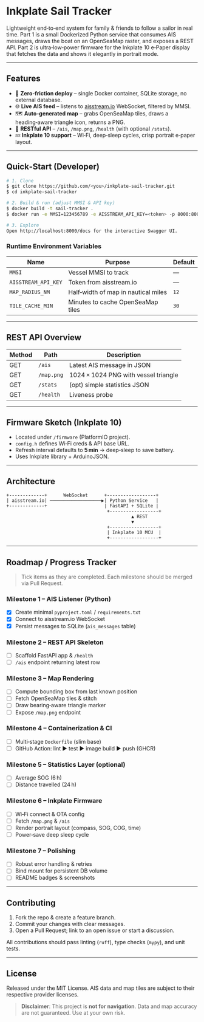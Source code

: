 # Inkplate Sail Tracker

Lightweight end‑to‑end system for family & friends to follow a sailor in real time. Part 1 is a small Dockerized Python service that consumes AIS messages, draws the boat on an OpenSeaMap raster, and exposes a REST API. Part 2 is ultra‑low‑power firmware for the Inkplate 10 e‑Paper display that fetches the data and shows it elegantly in portrait mode.

---

## Features

* 🔌 **Zero‑friction deploy** – single Docker container, SQLite storage, no external database.
* 🌐 **Live AIS feed** – listens to [aisstream.io](https://aisstream.io) WebSocket, filtered by MMSI.
* 🗺️ **Auto‑generated map** – grabs OpenSeaMap tiles, draws a heading‑aware triangle icon, returns a PNG.
* 📡 **RESTful API** – `/ais`, `/map.png`, `/health` (with optional `/stats`).
* 💤 **Inkplate 10 support** – Wi‑Fi, deep‑sleep cycles, crisp portrait e‑paper layout.

---

## Quick‑Start (Developer)

```bash
# 1. Clone
$ git clone https://github.com/<you>/inkplate-sail-tracker.git
$ cd inkplate-sail-tracker

# 2. Build & run (adjust MMSI & API key)
$ docker build -t sail-tracker .
$ docker run -e MMSI=123456789 -e AISSTREAM_API_KEY=<token> -p 8000:8000 sail-tracker

# 3. Explore
Open http://localhost:8000/docs for the interactive Swagger UI.
```

### Runtime Environment Variables

| Name                | Purpose                             | Default |
| ------------------- | ----------------------------------- | ------- |
| `MMSI`              | Vessel MMSI to track                | —       |
| `AISSTREAM_API_KEY` | Token from aisstream.io             | —       |
| `MAP_RADIUS_NM`     | Half‑width of map in nautical miles | `12`    |
| `TILE_CACHE_MIN`    | Minutes to cache OpenSeaMap tiles   | `30`    |

---

## REST API Overview

| Method | Path       | Description                          |
| ------ | ---------- | ------------------------------------ |
| GET    | `/ais`     | Latest AIS message in JSON           |
| GET    | `/map.png` | 1024 × 1024 PNG with vessel triangle |
| GET    | `/stats`   | (opt) simple statistics JSON         |
| GET    | `/health`  | Liveness probe                       |

---

## Firmware Sketch (Inkplate 10)

* Located under `/firmware` (PlatformIO project).
* `config.h` defines Wi‑Fi creds & API base URL.
* Refresh interval defaults to **5 min** → deep‑sleep to save battery.
* Uses Inkplate library + ArduinoJSON.

---

## Architecture

```text
+-------------+      WebSocket      +------------------+
| aisstream.io| ───────────────────▶| Python Service   |
+-------------+                     | FastAPI + SQLite |
                                     +------------------+
                                              ▲ REST
                                              ▼
                                     +------------------+
                                     | Inkplate 10 MCU  |
                                     +------------------+
```

---

## Roadmap / Progress Tracker

> Tick items as they are completed. Each milestone should be merged via Pull Request.

### Milestone 1 – AIS Listener (Python)

* [x] Create minimal `pyproject.toml` / `requirements.txt`
* [x] Connect to aisstream.io WebSocket
* [x] Persist messages to SQLite (`ais_messages` table)

### Milestone 2 – REST API Skeleton

* [ ] Scaffold FastAPI app & `/health`
* [ ] `/ais` endpoint returning latest row

### Milestone 3 – Map Rendering

* [ ] Compute bounding box from last known position
* [ ] Fetch OpenSeaMap tiles & stitch
* [ ] Draw bearing‑aware triangle marker
* [ ] Expose `/map.png` endpoint

### Milestone 4 – Containerization & CI

* [ ] Multi‑stage `Dockerfile` (slim base)
* [ ] GitHub Action: lint ► test ► image build ► push (GHCR)

### Milestone 5 – Statistics Layer (optional)

* [ ] Average SOG (6 h)
* [ ] Distance travelled (24 h)

### Milestone 6 – Inkplate Firmware

* [ ] Wi‑Fi connect & OTA config
* [ ] Fetch `/map.png` & `/ais`
* [ ] Render portrait layout (compass, SOG, COG, time)
* [ ] Power‑save deep sleep cycle

### Milestone 7 – Polishing

* [ ] Robust error handling & retries
* [ ] Bind mount for persistent DB volume
* [ ] README badges & screenshots

---

## Contributing

1. Fork the repo & create a feature branch.
2. Commit your changes with clear messages.
3. Open a Pull Request; link to an open issue or start a discussion.

All contributions should pass linting (`ruff`), type checks (`mypy`), and unit tests.

---

## License

Released under the MIT License. AIS data and map tiles are subject to their respective provider licenses.

> **Disclaimer**: This project is **not for navigation**. Data and map accuracy are not guaranteed. Use at your own risk.
